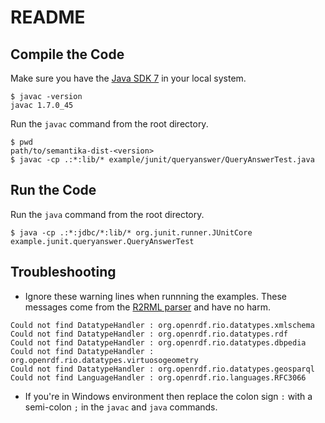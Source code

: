 README
======

Compile the Code
----------------

Make sure you have the [Java SDK 7](http://www.oracle.com/technetwork/java/javase/downloads/jdk7-downloads-1880260.html) in your local system.

```
$ javac -version
javac 1.7.0_45
```

Run the `javac` command from the root directory.

```
$ pwd
path/to/semantika-dist-<version>
$ javac -cp .:*:lib/* example/junit/queryanswer/QueryAnswerTest.java
```

Run the Code
------------

Run the `java` command from the root directory.

```
$ java -cp .:*:jdbc/*:lib/* org.junit.runner.JUnitCore example.junit.queryanswer.QueryAnswerTest
```

Troubleshooting
---------------

* Ignore these warning lines when runnning the examples. These messages come from the [R2RML parser](https://github.com/johardi/jr2rml-parser) and have no harm.

```
Could not find DatatypeHandler : org.openrdf.rio.datatypes.xmlschema
Could not find DatatypeHandler : org.openrdf.rio.datatypes.rdf
Could not find DatatypeHandler : org.openrdf.rio.datatypes.dbpedia
Could not find DatatypeHandler : org.openrdf.rio.datatypes.virtuosogeometry
Could not find DatatypeHandler : org.openrdf.rio.datatypes.geosparql
Could not find LanguageHandler : org.openrdf.rio.languages.RFC3066
```

* If you're in Windows environment then replace the colon sign `:` with a semi-colon `;` in the `javac` and `java` commands.